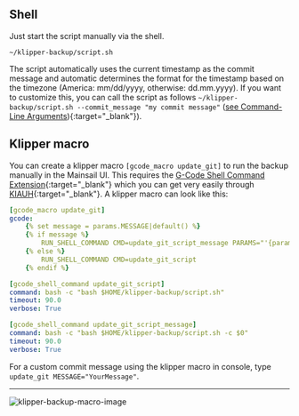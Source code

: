 ## Shell
Just start the script manually via the shell.

```shell
~/klipper-backup/script.sh
```

The script automatically uses the current timestamp as the commit message and automatic determines the format for the timestamp based on the timezone (America: mm/dd/yyyy, otherwise: dd.mm.yyyy). If you want to customize this, you can call the script as follows `~/klipper-backup/script.sh --commit_message "my commit message"` ([see Command-Line Arguments]([alternative-methods.md/#command-line-arguments)){:target="_blank"}).

## Klipper macro
You can create a klipper macro `[gcode_macro update_git]` to run the backup manually in the Mainsail UI. This requires the [G-Code Shell Command Extension](https://github.com/th33xitus/kiauh/blob/master/docs/gcode_shell_command.md){:target="_blank"} which you can get very easily through [KIAUH](https://github.com/th33xitus/kiauh){:target="_blank"}.
A klipper macro can look like this:
```yaml
[gcode_macro update_git]
gcode:
    {% set message = params.MESSAGE|default() %}
    {% if message %}
        RUN_SHELL_COMMAND CMD=update_git_script_message PARAMS="'{params.MESSAGE}'"
    {% else %}
        RUN_SHELL_COMMAND CMD=update_git_script
    {% endif %}

[gcode_shell_command update_git_script]
command: bash -c "bash $HOME/klipper-backup/script.sh"
timeout: 90.0
verbose: True

[gcode_shell_command update_git_script_message]
command: bash -c "bash $HOME/klipper-backup/script.sh -c $0"
timeout: 90.0
verbose: True

```

For a custom commit message using the klipper macro in console, type `update_git MESSAGE="YourMessage"`.
***
![klipper-backup-macro-image](https://i.imgur.com/UglWf6t.png)
